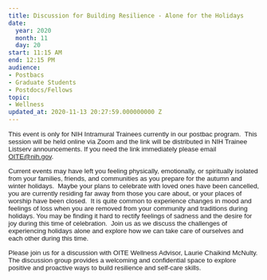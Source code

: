 ```yaml
---
title: Discussion for Building Resilience - Alone for the Holidays
date:
  year: 2020
  month: 11
  day: 20
start: 11:15 AM
end: 12:15 PM
audience:
- Postbacs
- Graduate Students
- Postdocs/Fellows
topic:
- Wellness
updated_at: 2020-11-13 20:27:59.000000000 Z
---
```

<span style="font-family: arial, helvetica, sans-serif; font-size:
10pt;">This event is only for NIH Intramural Trainees currently in our
postbac program.  This session will be held online via Zoom and the link
will be distributed in NIH Trainee Listserv announcements. If you need
the link immediately please email OITE@nih.gov. </span>

<span style="font-size: 10pt; font-family: arial, helvetica,
sans-serif;">Current events may have left you feeling physically,
emotionally, or spiritually isolated from your families, friends, and
communities as you prepare for the autumn and winter holidays.  Maybe
your plans to celebrate with loved ones have been cancelled, you are
currently residing far away from those you care about, or your places of
worship have been closed.  It is quite common to experience changes in
mood and feelings of loss when you are removed from your community and
traditions during holidays. You may be finding it hard to rectify
feelings of sadness and the desire for joy during this time of
celebration.  Join us as we discuss the challenges of experiencing
holidays alone and explore how we can take care of ourselves and each
other during this time. </span>

<span style="font-size: 10pt; font-family: arial, helvetica,
sans-serif;">Please join us for a discussion with OITE Wellness Advisor,
Laurie Chaikind McNulty. The discussion group provides a welcoming and
confidential space to explore positive and proactive ways to build
resilience and self-care skills.</span>
